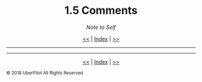 <!-- Header -->
<h1 align='center'>1.5 Comments</h1>
<p align='center'><em>Note to Self</em></p>
<p align='center'><a href='./methods.md'><<</a> | <a href='../readme.md'>Index</a> | <a href='./doccomments.md'>>></a></p>

---

<!-- Content -->



<!-- Footer -->

---

<p align='center'><a href='./methods.md'><<</a> | <a href='../readme.md'>Index</a> | <a href='./doccomments.md'>>></a></p>

<sub>© 2018 UberPilot All Rights Reserved</sub>